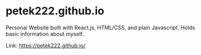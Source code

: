 # petek222.github.io

Personal Website built with React.js, HTML/CSS, and plain Javascript. Holds basic information about myself. 

Link: https://petek222.github.io/
